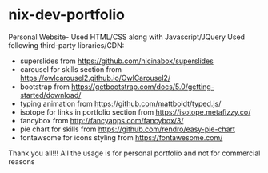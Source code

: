 # nix-dev-portfolio
Personal Website-
Used HTML/CSS along with Javascript/JQuery
Used following third-party libraries/CDN:
- superslides from https://github.com/nicinabox/superslides
- carousel for skills section from https://owlcarousel2.github.io/OwlCarousel2/
- bootstrap from https://getbootstrap.com/docs/5.0/getting-started/download/
- typing animation from https://github.com/mattboldt/typed.js/
- isotope for links in portfolio section from https://isotope.metafizzy.co/
- fancybox from http://fancyapps.com/fancybox/3/
- pie chart for skills from https://github.com/rendro/easy-pie-chart
- fontawsome for icons styling from https://fontawesome.com/

Thank you all!!! All the usage is for personal portfolio and not for commercial reasons
